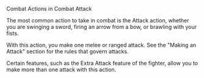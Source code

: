 Combat
Actions in Combat
Attack
<p>
  The most common action to take in combat is the Attack action, whether you are swinging a sword, firing an arrow from a bow, or brawling with your fists.
</p>
<p>
  With this action, you make one melee or ranged attack. See the "Making an Attack" section for the rules that govern attacks.
</p>
<p>
  Certain features, such as the Extra Attack feature of the fighter, allow you to make more than one attack with this action.
</p>
